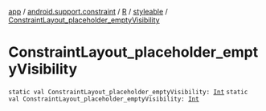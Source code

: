 [app](../../../index.md) / [android.support.constraint](../../index.md) / [R](../index.md) / [styleable](index.md) / [ConstraintLayout_placeholder_emptyVisibility](./-constraint-layout_placeholder_empty-visibility.md)

# ConstraintLayout_placeholder_emptyVisibility

`static val ConstraintLayout_placeholder_emptyVisibility: `[`Int`](https://kotlinlang.org/api/latest/jvm/stdlib/kotlin/-int/index.html)
`static val ConstraintLayout_placeholder_emptyVisibility: `[`Int`](https://kotlinlang.org/api/latest/jvm/stdlib/kotlin/-int/index.html)